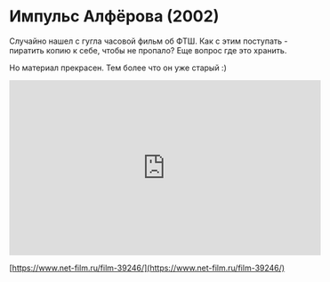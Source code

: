 <!--?title Импульс Алферова -->

# Импульс Алфёрова (2002)

Случайно нашел с гугла часовой фильм об ФТШ. Как с этим поступать - пиратить копию к себе, чтобы не
пропало? Еще вопрос где это хранить.

Но материал прекрасен. Тем более что он уже старый :)

<div class="row text-center">
  <iframe width="560" height="315" src="https://www.youtube.com/embed/h1M65T1f4mg" frameborder="0" allow="accelerometer; autoplay; encrypted-media; gyroscope; picture-in-picture" allowfullscreen></iframe>
</div>

[https://www.net-film.ru/film-39246/](https://www.net-film.ru/film-39246/)

